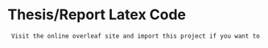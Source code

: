 # Thesis/Report Latex Code 


```diff
 Visit the online overleaf site and import this project if you want to modify.
 ```
